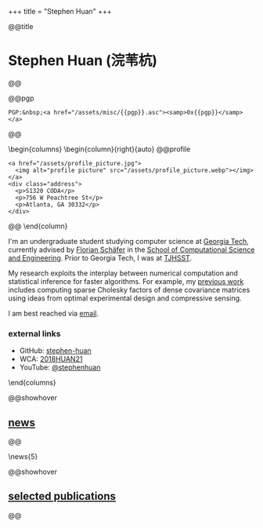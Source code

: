 +++
title = "Stephen Huan"
+++

@@title
# **Stephen** Huan (浣苇杭)
@@

@@pgp
~~~
PGP:&nbsp;<a href="/assets/misc/{{pgp}}.asc"><samp>0x{{pgp}}</samp></a>
~~~
@@

\begin{columns}
\begin{column}{right}{auto}
@@profile
~~~
<a href="/assets/profile_picture.jpg">
  <img alt="profile picture" src="/assets/profile_picture.webp"></img>
</a>
<div class="address">
  <p>S1320 CODA</p>
  <p>756 W Peachtree St</p>
  <p>Atlanta, GA 30332</p>
</div>
~~~
@@
\end{column}

I'm an undergraduate student studying computer science at [Georgia
Tech](https://www.gatech.edu/), currently advised by [Florian
Schäfer](https://f-t-s.github.io/) in the [School of Computational
Science and Engineering](https://cse.gatech.edu/). Prior to Georgia
Tech, I was at [TJHSST](https://tjhsst.edu/).

My research exploits the interplay between numerical
computation and statistical inference for faster algorithms.
For example, my [previous work](/projects/) includes computing
sparse Cholesky factors of dense covariance matrices using
ideas from optimal experimental design and compressive sensing.

I am best reached via [email](mailto:shuan@gatech.edu).

### external links

- GitHub: [stephen-huan](https://github.com/stephen-huan)
- WCA: [2018HUAN21](https://www.worldcubeassociation.org/persons/2018HUAN21)
- YouTube: [@stephenhuan](https://www.youtube.com/@stephenhuan)

\end{columns}

@@showhover
## [news](/news/)
@@

\news{5}

@@showhover
## [selected publications](/publications/)
@@

